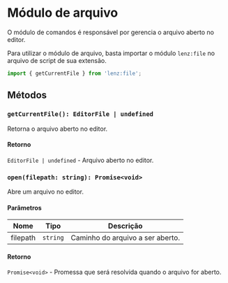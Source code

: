 # Módulo de arquivo

O módulo de comandos é responsável por gerencia o arquivo aberto no editor.

Para utilizar o módulo de arquivo, basta importar o módulo `lenz:file` no arquivo de script de sua extensão.

```ts
import { getCurrentFile } from 'lenz:file';
```

## Métodos

### `getCurrentFile(): EditorFile | undefined`

Retorna o arquivo aberto no editor.

#### Retorno

`EditorFile | undefined` - Arquivo aberto no editor.

### `open(filepath: string): Promise<void>`

Abre um arquivo no editor.

#### Parâmetros

| Nome     | Tipo     | Descrição                        |
| -------- | -------- | -------------------------------- |
| filepath | `string` | Caminho do arquivo a ser aberto. |

#### Retorno

`Promise<void>` - Promessa que será resolvida quando o arquivo for aberto.

